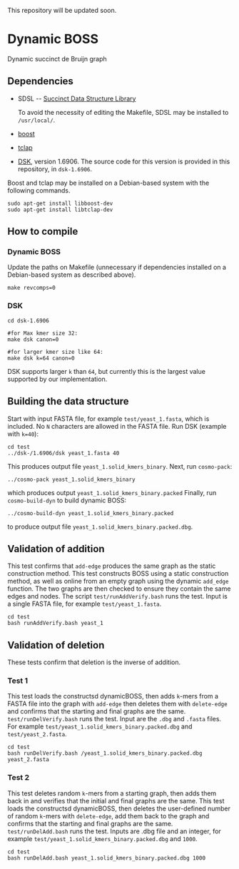 This repository will be updated soon.
# Dynamic BOSS
Dynamic succinct de Bruijn graph

## Dependencies
- SDSL -- [Succinct Data Structure Library](https://github.com/simongog/sdsl-lite)

  To avoid the necessity of editing the Makefile, SDSL may be installed to `/usr/local/`.
- [boost](https://github.com/boostorg/boost)
- [tclap](http://tclap.sourceforge.net/)
- [DSK](https://github.com/GATB/dsk), version 1.6906. The source code for this version is provided in this repository, in `dsk-1.6906`.

Boost and tclap may be installed on a Debian-based system with the following commands.
```
sudo apt-get install libboost-dev
sudo apt-get install libtclap-dev	
```

## How to compile
### Dynamic BOSS
Update the paths on Makefile (unnecessary if dependencies installed on a Debian-based system as described above).
```
make revcomps=0
```
### DSK
```
cd dsk-1.6906

#for Max kmer size 32:
make dsk canon=0

#for larger kmer size like 64:
make dsk k=64 canon=0

```
DSK supports larger `k` than `64`, but currently this is the largest value supported by our implementation.
## Building the data structure
Start with input FASTA file, for example `test/yeast_1.fasta`, which is included. No `N` characters are allowed in the FASTA file.  Run DSK (example with `k=40`):
```
cd test
../dsk-/1.6906/dsk yeast_1.fasta 40
```
This produces output file `yeast_1.solid_kmers_binary`. Next, run `cosmo-pack`:
```
../cosmo-pack yeast_1.solid_kmers_binary
```
which produces output `yeast_1.solid_kmers_binary.packed`
Finally, run `cosmo-build-dyn` to build dynamic BOSS:
```
../cosmo-build-dyn yeast_1.solid_kmers_binary.packed
```
to produce output file `yeast_1.solid_kmers_binary.packed.dbg`. 
## Validation of addition
This test confirms that `add-edge` produces the same graph as the static construction method.
This test constructs BOSS using a static construction method, as well as online from an empty graph
using the dynamic `add_edge` function. The two graphs are then checked to ensure they contain the
same edges and nodes. The script
`test/runAddVerify.bash` runs the test.  Input is a single FASTA file, for example `test/yeast_1.fasta`.
```
cd test
bash runAddVerify.bash yeast_1
```
## Validation of deletion
These tests confirm that deletion is the inverse of addition.
### Test 1
This test loads the constructsd dynamicBOSS, then adds `k`-mers from a FASTA file into the graph with `add-edge` then deletes them with `delete-edge` and confirms that the starting and final graphs are the same.
`test/runDelVerify.bash` runs the test.  Input are the `.dbg` and `.fasta` files. For example `test/yeast_1.solid_kmers_binary.packed.dbg` and `test/yeast_2.fasta`. 
```
cd test
bash runDelVerify.bash /yeast_1.solid_kmers_binary.packed.dbg yeast_2.fasta
```

### Test 2
This test deletes random `k`-mers from a starting graph, then adds them back in and verifies that the initial and final graphs are the same.
This test loads the constructsd dynamicBOSS,
then deletes the user-defined number of random `k`-mers with `delete-edge`, add them back to the graph and confirms that the starting and final graphs are the same.
`test/runDelAdd.bash` runs the test.  Inputs are .dbg file and an integer, for example `test/yeast_1.solid_kmers_binary.packed.dbg` and
`1000`.
```
cd test
bash runDelAdd.bash yeast_1.solid_kmers_binary.packed.dbg 1000
```
